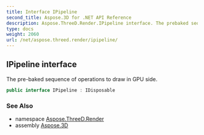 ```yaml
---
title: Interface IPipeline
second_title: Aspose.3D for .NET API Reference
description: Aspose.ThreeD.Render.IPipeline interface. The prebaked sequence of operations to draw in GPU side
type: docs
weight: 2060
url: /net/aspose.threed.render/ipipeline/
---
```

## IPipeline interface

The pre-baked sequence of operations to draw in GPU side.

```csharp
public interface IPipeline : IDisposable
```

### See Also

* namespace [Aspose.ThreeD.Render](../../aspose.threed.render/)
* assembly [Aspose.3D](../../)


